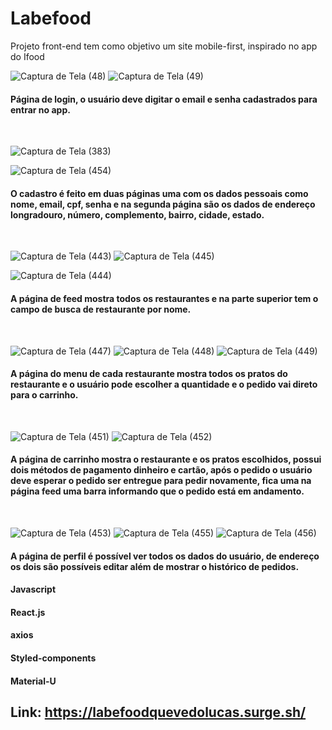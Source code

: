 # Labefood
Projeto front-end tem como objetivo um site mobile-first, inspirado no app do Ifood

![Captura de Tela (48)](https://github.com/lucasquevedo1d/Labefood/assets/98975326/dbcd7f18-a8e0-4640-897c-e591ee3802ed)
![Captura de Tela (49)](https://github.com/lucasquevedo1d/Labefood/assets/98975326/9d1f817a-1307-4b25-8588-c6f168985628)

#### Página de login, o usuário deve digitar o email e senha cadastrados para entrar no app.

<br/>

![Captura de Tela (383)](https://github.com/lucasquevedo1d/Labefood/assets/98975326/ec72224b-8431-430e-b850-2ff63bb0230a)

![Captura de Tela (454)](https://github.com/lucasquevedo1d/Labefood/assets/98975326/ee152a30-d292-42c2-8d27-3746927e62f0)

#### O cadastro é feito em duas páginas uma com os dados pessoais como nome, email, cpf, senha e na segunda página são os dados de endereço longradouro, número, complemento, bairro, cidade, estado.
<br/>

![Captura de Tela (443)](https://github.com/lucasquevedo1d/Labefood/assets/98975326/09213c87-2fea-4b6b-abb5-fa56f52ba85d)
![Captura de Tela (445)](https://github.com/lucasquevedo1d/Labefood/assets/98975326/0510a0b0-020d-4d92-861a-e483fee568da)

![Captura de Tela (444)](https://github.com/lucasquevedo1d/Labefood/assets/98975326/00a0d919-a6be-489b-a01a-20748d3f3c01)

#### A página de feed mostra todos os restaurantes e na parte superior tem o campo de busca de restaurante por nome.

<br/>

![Captura de Tela (447)](https://github.com/lucasquevedo1d/Labefood/assets/98975326/6b319f6d-4766-4efe-8d31-64995caf408f)
![Captura de Tela (448)](https://github.com/lucasquevedo1d/Labefood/assets/98975326/cddaedb1-63c8-4aeb-bceb-8ed2d12fae4f)
![Captura de Tela (449)](https://github.com/lucasquevedo1d/Labefood/assets/98975326/11dcb6ea-f3f1-4b11-9156-2b9c480535b6)

#### A página do menu de cada restaurante mostra todos os pratos do restaurante e o usuário pode escolher a quantidade e o pedido vai direto para o carrinho.
<br/>

![Captura de Tela (451)](https://github.com/lucasquevedo1d/Labefood/assets/98975326/e716a15b-5ee8-4292-878c-2503e8da11be)
![Captura de Tela (452)](https://github.com/lucasquevedo1d/Labefood/assets/98975326/4455e864-429a-4b9e-8065-99df37f5d641)

#### A página de carrinho mostra o restaurante e os pratos escolhidos, possui dois métodos de pagamento dinheiro e cartão, após o pedido o usuário deve esperar o pedido ser entregue para pedir novamente, fica uma na página feed uma barra informando que o pedido está em andamento.
<br/>

![Captura de Tela (453)](https://github.com/lucasquevedo1d/Labefood/assets/98975326/dd016503-67f4-473d-80d6-56843d6048dd)
![Captura de Tela (455)](https://github.com/lucasquevedo1d/Labefood/assets/98975326/d034a144-b7f2-4fd5-9d8a-749e9b15ff47)
![Captura de Tela (456)](https://github.com/lucasquevedo1d/Labefood/assets/98975326/8cfdc10c-e7c6-4d34-acf7-e73b638a88c9)

#### A página de perfil é possível ver todos os dados do usuário, de endereço os dois são possíveis editar além de mostrar o histórico de pedidos.


#### Javascript
#### React.js
#### axios
#### Styled-components
#### Material-U

## Link: https://labefoodquevedolucas.surge.sh/
